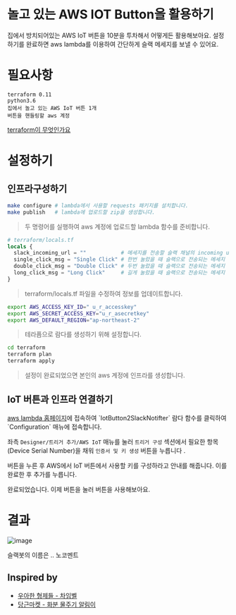 # 놀고 있는 AWS IOT Button을 활용하기
집에서 방치되어있는 AWS IoT 버튼을 10분을 투차해서 어떻게든 활용해보아요.
설정하기를 완료하면 aws lambda를 이용하여 간단하게 슬랙 메세지를 보낼 수 있어요.

# 필요사항
```
terraform 0.11 
python3.6
집에서 놀고 있는 AWS IoT 버튼 1개
버튼을 핸들링할 aws 계정 
```

[terraform이 무엇인가요](https://www.terraform.io/) 

# 설정하기

## 인프라구성하기
```bash
make configure # lambda에서 사용할 requests 패키지를 설치합니다.
make publish   # lambda에 업로드할 zip을 생성합니다.
```
> 두 명령어를 실행하여 aws 계정에 업로드할 lambda 함수를 준비합니다.



```tf
# terraform/locals.tf 
locals {
  slack_incoming_url = ""           # 메세지를 전송할 슬랙 채널의 incoming url
  single_click_msg = "Single Click" # 한번 눌렀을 때 슬랙으로 전송되는 메세지
  double_click_msg = "Double Click" # 두번 눌렀을 때 슬랙으로 전송되는 메세지
  long_click_msg = "Long Click"     # 길게 눌렀을 때 슬랙으로 전송되는 메세지
}
```
> terraform/locals.tf 파일을 수정하여 정보를 업데이트합니다. 


```bash
export AWS_ACCESS_KEY_ID=" u_r_accesskey"
export AWS_SECRET_ACCESS_KEY="u_r_asecretkey"
export AWS_DEFAULT_REGION="ap-northeast-2"
```
> 테라픔으로 람다를 생성하기 위해 설정합니다.


```bash
cd terraform
terraform plan
terraform apply 
```
> 설정이 완료되었으면 본인의 aws 계정에 인프라를 생성합니다.

## IoT 버튼과 인프라 연결하기

[aws lambda 홈페이지](https://ap-northeast-2.console.aws.amazon.com/lambda/home?)에 접속하여 `IotButton2SlackNotifter` 람다 함수를 클릭하여 `Configuration` 매뉴에 접속합니다.


좌측 `Designer/트리거 추가/AWS IoT` 매뉴를 눌러 `트리거 구성` 섹션에서 필요한 항목(Device Serial Number)을 채워 `인증서 및 키 생성` 버튼을 누릅니다 .

버튼을 누른 후 AWS에서 IoT 버튼에서 사용할 키를 구성하라고 안내를 해줍니다. 이를 완료한 후 추가를 누릅니다. 

완료되었습니다. 이제 버튼을 눌러 버튼을 사용해보아요.

# 결과

![image](https://user-images.githubusercontent.com/13462317/60394901-36362b80-9b66-11e9-869a-e6b3b60b5562.png)

슬랙봇의 이름은 .. 노코멘트 



## Inspired by
- [우아한 형제들 - 차임벨](http://woowabros.github.io/study/2016/10/28/woowahan_chime_bell.html)
- [당근마켓 - 화분 물주기 알림이](https://medium.com/daangn/%ED%9A%8C%EC%82%AC-%ED%99%94%EB%B6%84%EC%97%90-%EC%A3%BC%EA%B8%B0%EC%A0%81%EC%9C%BC%EB%A1%9C-%EB%AC%BC%EC%A3%BC%EA%B8%B0-aws-iot-%EB%B2%84%ED%8A%BC-%ED%99%9C%EC%9A%A9-%EC%82%AC%EB%A1%80-99978e57a59c)
